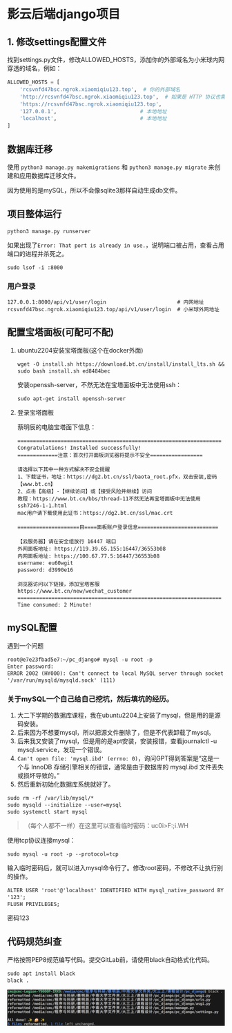 # 影云后端django项目

## 1. 修改settings配置文件

找到settings.py文件，修改ALLOWED_HOSTS，添加你的外部域名为小米球内网穿透的域名，例如：

```python
ALLOWED_HOSTS = [    
    'rcsvnfd47bsc.ngrok.xiaomiqiu123.top',  # 你的外部域名
    'http://rcsvnfd47bsc.ngrok.xiaomiqiu123.top',  # 如果是 HTTP 协议也需要添加
    'https://rcsvnfd47bsc.ngrok.xiaomiqiu123.top',
    '127.0.0.1',                           # 本地地址
    'localhost',                           # 本地地址
]
```

## 数据库迁移

使用 `python3 manage.py makemigrations` 和 `python3 manage.py migrate` 来创建和应用数据库迁移文件。

因为使用的是mySQL，所以不会像sqlite3那样自动生成db文件。

## 项目整体运行

```
python3 manage.py runserver
```

如果出现了`Error: That port is already in use.`，说明端口被占用，查看占用端口的进程并杀死之。

```
sudo lsof -i :8000
```

### 用户登录

```
127.0.0.1:8000/api/v1/user/login                       # 内网地址
rcsvnfd47bsc.ngrok.xiaomiqiu123.top/api/v1/user/login  # 小米球外网地址
```

## 配置宝塔面板(可配可不配)

1. ubuntu2204安装宝塔面板(这个在docker外面)

    ```
    wget -O install.sh https://download.bt.cn/install/install_lts.sh && sudo bash install.sh ed8484bec
    ```

    安装openssh-server，不然无法在宝塔面板中无法使用ssh：

    ```
    sudo apt-get install openssh-server
    ```

2. 登录宝塔面板
   
    蔡明辰的电脑宝塔面下信息：

    ```
    ==================================================================
    Congratulations! Installed successfully!
    =============注意：首次打开面板浏览器将提示不安全=================

    请选择以下其中一种方式解决不安全提醒
    1、下载证书，地址：https://dg2.bt.cn/ssl/baota_root.pfx，双击安装,密码【www.bt.cn】
    2、点击【高级】-【继续访问】或【接受风险并继续】访问
    教程：https://www.bt.cn/bbs/thread-11不然无法再宝塔面板中无法使用ssh7246-1-1.html
    mac用户请下载使用此证书：https://dg2.bt.cn/ssl/mac.crt

    ====================目====面板账户登录信息==========================

    【云服务器】请在安全组放行 16447 端口
    外网面板地址: https://119.39.65.155:16447/36553b08
    内网面板地址: https://100.67.77.5:16447/36553b08
    username: eu60wgit
    password: d3990e16

    浏览器访问以下链接，添加宝塔客服
    https://www.bt.cn/new/wechat_customer
    ==================================================================
    Time consumed: 2 Minute!
    ```

## mySQL配置

遇到一个问题

```
root@e7e23fbad5e7:~/pc_django# mysql -u root -p
Enter password: 
ERROR 2002 (HY000): Can't connect to local MySQL server through socket '/var/run/mysqld/mysqld.sock' (111)
```

### 关于mySQL一个自己给自己挖坑，然后填坑的经历。

1. 大二下学期的数据库课程，我在ubuntu2204上安装了mysql，但是用的是源码安装。
2. 后来因为不想要mysql，所以把源文件删除了，但是不代表卸载了mysql。
3. 后来我又安装了mysql，但是用的是apt安装，安装报错，查看journalctl -u mysql.service，发现一个错误。
4. `Can't open file: 'mysql.ibd' (errno: 0)`，询问GPT得到答案是“这是一个与 InnoDB 存储引擎相关的错误，通常是由于数据库的 mysql.ibd 文件丢失或损坏导致的。”
5. 然后重新初始化数据库系统就好了。

```
sudo rm -rf /var/lib/mysql/*
sudo mysqld --initialize --user=mysql
sudo systemctl start mysql
```

> （每个人都不一样）在这里可以查看临时密码：uc0i>F:;i.WH

使用tcp协议连接mysql：

```
sudo mysql -u root -p --protocol=tcp
```

输入临时密码后，就可以进入mysql命令行了。修改root密码，不修改不让执行别的操作。

```
ALTER USER 'root'@'localhost' IDENTIFIED WITH mysql_native_password BY '123';
FLUSH PRIVILEGES;
```

密码123

## 代码规范纠查

严格按照PEP8规范编写代码。提交GitLab前，请使用black自动格式化代码。

```
sudo apt install black
black .
```

![](./black.png)
